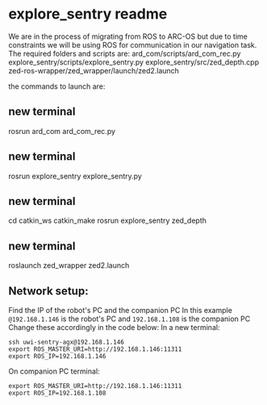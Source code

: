 # explore_sentry readme

We are in the process of migrating from ROS to ARC-OS but due to time constraints we will be using ROS for communication in our navigation task. The required folders and scripts are:
ard_com/scripts/ard_com_rec.py
explore_sentry/scripts/explore_sentry.py
explore_sentry/src/zed_depth.cpp
zed-ros-wrapper/zed_wrapper/launch/zed2.launch

the commands to launch are:

## new terminal
rosrun ard_com ard_com_rec.py

##  new terminal
rosrun explore_sentry explore_sentry.py

## new terminal
cd catkin_ws
catkin_make
rosrun explore_sentry zed_depth

## new terminal
roslaunch zed_wrapper zed2.launch

## Network setup:
Find the IP of the robot's PC and the companion PC
In this example `@192.168.1.146` is the robot's PC and `192.168.1.108` is the companion PC
Change these accordingly in the code below:
In a new terminal:
```
ssh uwi-sentry-agx@192.168.1.146
export ROS_MASTER_URI=http://192.168.1.146:11311
export ROS_IP=192.168.1.146
```

On companion PC terminal:
```
export ROS_MASTER_URI=http://192.168.1.146:11311
export ROS_IP=192.168.1.108
```
